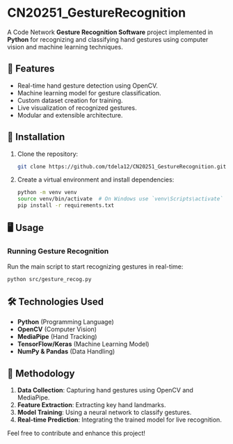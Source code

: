 # CN20251_GestureRecognition

A Code Network **Gesture Recognition Software** project implemented in **Python** for recognizing and classifying hand gestures using computer vision and machine learning techniques.

## 📌 Features
- Real-time hand gesture detection using OpenCV.
- Machine learning model for gesture classification.
- Custom dataset creation for training.
- Live visualization of recognized gestures.
- Modular and extensible architecture.


## 🚀 Installation
1. Clone the repository:
   ```bash
   git clone https://github.com/tdela12/CN20251_GestureRecognition.git
   ```
2. Create a virtual environment and install dependencies:
   ```bash
   python -m venv venv
   source venv/bin/activate  # On Windows use `venv\Scripts\activate`
   pip install -r requirements.txt
   ```

## 🖥️ Usage
### Running Gesture Recognition
Run the main script to start recognizing gestures in real-time:
```bash
python src/gesture_recog.py
```


## 🛠️ Technologies Used
- **Python** (Programming Language)
- **OpenCV** (Computer Vision)
- **MediaPipe** (Hand Tracking)
- **TensorFlow/Keras** (Machine Learning Model)
- **NumPy & Pandas** (Data Handling)

## 🧪 Methodology
1. **Data Collection**: Capturing hand gestures using OpenCV and MediaPipe.
2. **Feature Extraction**: Extracting key hand landmarks.
3. **Model Training**: Using a neural network to classify gestures.
4. **Real-time Prediction**: Integrating the trained model for live recognition.

Feel free to contribute and enhance this project!
